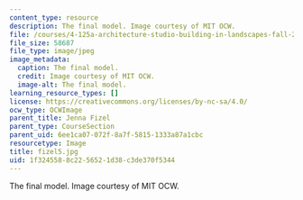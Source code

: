 ```yaml
---
content_type: resource
description: The final model. Image courtesy of MIT OCW.
file: /courses/4-125a-architecture-studio-building-in-landscapes-fall-2005/1f3245588c2256521d38c3de370f5344_fizel5.jpg
file_size: 58687
file_type: image/jpeg
image_metadata:
  caption: The final model.
  credit: Image courtesy of MIT OCW.
  image-alt: The final model.
learning_resource_types: []
license: https://creativecommons.org/licenses/by-nc-sa/4.0/
ocw_type: OCWImage
parent_title: Jenna Fizel
parent_type: CourseSection
parent_uid: 6ee1ca07-072f-8a7f-5815-1333a87a1cbc
resourcetype: Image
title: fizel5.jpg
uid: 1f324558-8c22-5652-1d38-c3de370f5344
---
```

The final model. Image courtesy of MIT OCW.